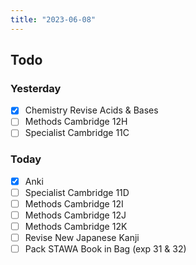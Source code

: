 ```yaml
---
title: "2023-06-08"
---
```


## Todo
### Yesterday
- [x] Chemistry Revise Acids & Bases
- [ ] Methods Cambridge 12H
- [ ] Specialist Cambridge 11C
### Today
- [x] Anki
- [ ] Specialist Cambridge 11D
- [ ] Methods Cambridge 12I
- [ ] Methods Cambridge 12J
- [ ] Methods Cambridge 12K
- [ ] Revise New Japanese Kanji
- [ ] Pack STAWA Book in Bag (exp 31 & 32)